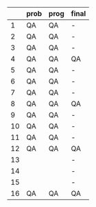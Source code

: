 |      | prob | prog | final |
| ---- | ---- | ---- | ----- |
| 1    | QA   | QA   | -     |
| 2    | QA   | QA   | -     |
| 3    | QA   | QA   | -     |
| 4    | QA   | QA   | QA    |
| 5    | QA   | QA   | -     |
| 6    | QA   | QA   | -     |
| 7    | QA   | QA   | -     |
| 8    | QA   | QA   | QA    |
| 9    | QA   | QA   | -     |
| 10   | QA   | QA   | -     |
| 11   | QA   | QA   | -     |
| 12   | QA   | QA   | QA    |
| 13   |      |      | -     |
| 14   |      |      | -     |
| 15   |      |      | -     |
| 16   | QA   | QA   | QA    |

